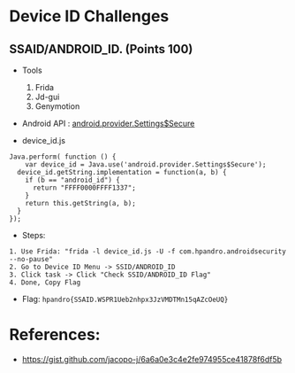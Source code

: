 # Device ID Challenges

## SSAID/ANDROID_ID. (Points 100)

- Tools
  1. Frida
  2. Jd-gui
  3. Genymotion

- Android API : [android.provider.Settings$Secure](https://developer.android.com/reference/android/provider/Settings.Secure#ANDROID_ID)

- device_id.js
```
Java.perform( function () {
    var device_id = Java.use('android.provider.Settings$Secure');
  device_id.getString.implementation = function(a, b) {
    if (b == "android_id") {
      return "FFFF0000FFFF1337";
    }
    return this.getString(a, b);
  }
});
```
- Steps:
```
1. Use Frida: "frida -l device_id.js -U -f com.hpandro.androidsecurity --no-pause"
2. Go to Device ID Menu -> SSID/ANDROID_ID 
3. Click task -> Click "Check SSID/ANDROID_ID Flag" 
4. Done, Copy Flag
```

- Flag: `hpandro{SSAID.WSPR1Ueb2nhpx3JzVMDTMn15qAZcOeUQ}`

# References:
- https://gist.github.com/jacopo-j/6a6a0e3c4e2fe974955ce41878f6df5b
